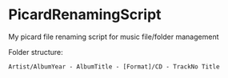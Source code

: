 # PicardRenamingScript
My picard file renaming script for music file/folder management

Folder structure:
```
Artist/AlbumYear - AlbumTitle - [Format]/CD - TrackNo Title
```
